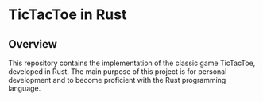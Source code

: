# TicTacToe in Rust

## Overview

This repository contains the implementation of the classic game TicTacToe, developed in Rust. The main purpose of this project is for personal development and to become proficient with the Rust programming language.
